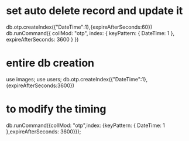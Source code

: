 # set auto delete record and update it

 db.otp.createIndex({"DateTime":1},{expireAfterSeconds:60})
                db.runCommand({
                   collMod: "otp",
                   index: {
                      keyPattern: { DateTime: 1 },
                      expireAfterSeconds: 3600
                   }
                })

# entire db creation
use images;
use users;
db.otp.createIndex({"DateTime":1},{expireAfterSeconds:3600})

# to modify the timing
db.runCommand({collMod: "otp",index: {keyPattern: { DateTime: 1 },expireAfterSeconds: 3600}});
